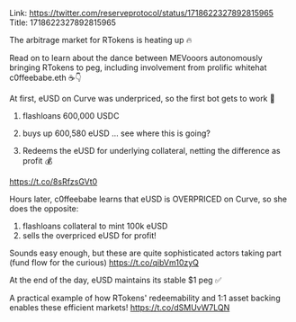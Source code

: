 Link:  https://twitter.com/reserveprotocol/status/1718622327892815965
Title: 1718622327892815965

The arbitrage market for RTokens is heating up 🔥

Read on to learn about the dance between MEVooors autonomously bringing RTokens to peg, including involvement from prolific whitehat c0ffeebabe.eth ☕👇

At first, eUSD on Curve was underpriced, so the first bot gets to work 🤖

1) flashloans 600,000 USDC
2) buys up 600,580 eUSD
... see where this is going?

3) Redeems the eUSD for underlying collateral, netting the difference as profit 💰

https://t.co/8sRfzsGVt0

Hours later, c0ffeebabe learns that eUSD is OVERPRICED on Curve, so she does the opposite:

1) flashloans collateral to mint 100k eUSD
2) sells the overpriced eUSD for profit!

Sounds easy enough, but these are quite sophisticated actors taking part (fund flow for the curious) https://t.co/qibVm10zyQ

At the end of the day, eUSD maintains its stable $1 peg ✅

A practical example of how RTokens' redeemability and 1:1 asset backing enables these efficient markets! https://t.co/dSMUvW7LQN